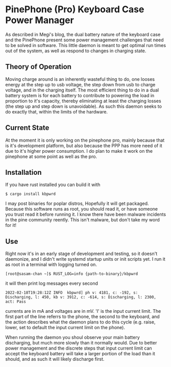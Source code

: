 # PinePhone (Pro) Keyboard Case Power Manager

As described in Megi's blog, the dual battery nature of the keyboard
case and the PinePhone present some power management challenges that
need to be solved in software. This little daemon is meant to get
optimal run times out of the system, as well as respond to changes in
charging state.

## Theory of Operation

Moving charge around is an inherently wasteful thing to do, one looses
energy at the step up to usb voltage, the step down from usb to charge
voltage, and in the charging itself. The most efficient thing to do in
a dual battery system is for each battery to contribute to powering
the load in proportion to it's capacity, thereby eliminating at least
the charging losses (the step up and step down is unavoidable). As
such this daemon seeks to do exactly that, within the limits of the
hardware.

## Current State

At the moment it is only working on the pinephone pro, mainly because
that is it's development platform, but also because the PPP has more
need of it due to it's higher power consumption. I do plan to make it
work on the pinephone at some point as well as the pro.

## Installation

If you have rust installed you can build it with

```
$ cargo install kbpwrd
```

I may post binaries for poplar distros, Hopefully it will get
packaged. Because this software runs as root, you should read it, or
have someone you trust read it before running it. I know there have
been malware incidents in the pine community reently. This isn't
malware, but don't take my word for it!

## Use

Right now it's in an early stage of development and testing, so it
doesn't daemonize, and I didn't write systemd startup units or init
scripts yet. I run it as root in a terminal with logging turned on.

```
[root@sasam-chan ~]$ RUST_LOG=info {path-to-binary}/kbpwrd
```

it will then print log messages every second

```
2022-02-18T19:28:12Z INFO  kbpwrd] ph v: 4181, c: -192, s: Discharging, l: 450, kb v: 3912, c: -614, s: Discharging, l: 2300, act: Pass

```

currents are in mA and voltages are in mV. 'l' is the input current
limit. The first part of the line referrs to the phone, the second to
the keyboard, and the action describes what the daemon plans to do
this cycle (e.g. raise, lower, set to default the input current limit
on the phone).

When running the daemon you shoul observe your main battery
discharging, but much more slowly than it normally would. Due to
better power management and the discrete steps that input current
limit can accept the keyboard battery will take a larger portion of
the load than it should, and as such it will likely discharge first.
